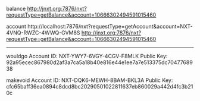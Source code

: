 
balance
http://jnxt.org:7876/nxt?requestType=getBalance&account=10666302494591015460


account
http://localhost:7876/nxt?requestType=getAccount&account=NXT-4VNQ-RWZC-4WWQ-GVM8S
 http://jnxt.org:7876/nxt?requestType=getBalance&account=10666302494591015460


-----

wouldgo
Account ID:    NXT-YWY7-6VGY-4CGV-F8MLK
Public Key:    92a95ecec867980d2af3a7ca5a18b40e816e44e1ee7a7e513375dc7047768938

makevoid
Account ID:    NXT-DQK6-MEWH-8BAM-BKL3A
Public Key:    cfc65baff36ea0894c8dcd8bc20290501022811637eb860029a442d4fc3b210c
